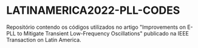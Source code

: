 # LATINAMERICA2022-PLL-CODES
Repositório contendo os códigos utilizados no artigo "Improvements on E-PLL to Mitigate Transient Low-Frequency Oscillations" publicado na IEEE Transaction on Latin America.
